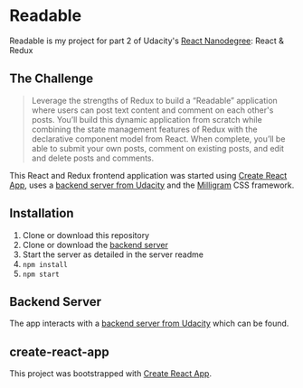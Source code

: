 # Readable

Readable is my project for part 2 of Udacity's [React Nanodegree](https://www.udacity.com/course/react-nanodegree--nd019): React & Redux

## The Challenge

> Leverage the strengths of Redux to build a “Readable” application where users can post text content and comment on each other's posts. You’ll build this dynamic application from scratch while combining the state management features of Redux with the declarative component model from React. When complete, you’ll be able to submit your own posts, comment on existing posts, and edit and delete posts and comments.

This React and Redux frontend application was started using [Create React App](https://github.com/facebookincubator/create-react-app), uses a [backend server from Udacity](https://github.com/udacity/reactnd-project-readable-starter) and the [Milligram](https://milligram.io/) CSS framework.

## Installation

1. Clone or download this repository
2. Clone or download the [backend server](https://github.com/udacity/reactnd-project-readable-starter)
3. Start the server as detailed in the server readme
2. `npm install`
3. `npm start`

## Backend Server

The app interacts with a [backend server from Udacity](https://github.com/udacity/reactnd-project-readable-starter) which can be found.

## create-react-app

This project was bootstrapped with [Create React App](https://github.com/facebookincubator/create-react-app).
